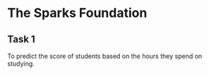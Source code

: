 # The Sparks Foundation
## Task 1
To predict the score of students based on the hours they spend on studying.
